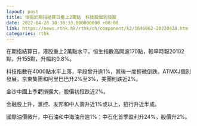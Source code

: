 ```yaml
---
layout: post
title: 恒指於期指結算日重上2萬點　科技股個別發展
date: 2022-04-28 10:30:33.000000000 +08:00
link: https://news.rthk.hk/rthk/ch/component/k2/1646062-20220428.htm
categories: rthk
---
```


在期指結算日，港股重上2萬點水平。恒生指數高開逾170點，較早時報20102點，升155點，升幅約0.8%。

科技指數在4000點水平上落，早段曾升逾1%，其後一度輕微倒跌。ATMXJ個別發展，京東集團和阿里巴巴升2%至3%，美團則跌近2%。

金沙中國上季虧損擴大，股價初段跌近2%。

金融股上升，滙控、友邦和中人壽升近1%或以上，招行升近半成。

國際油價微升，中石油和中海油升逾1%；中石化首季盈利升24%，股價升2%。
